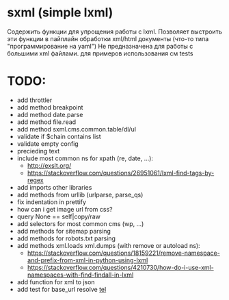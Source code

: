 # sxml (simple lxml)
Содержить функции для упрощения работы с lxml.
Позволяет выстроить эти функции в пайплайн обработки xml/html документы
(что-то типа "программирование на yaml")
Не предназначена для работы с большими xml файлами.
для примеров использования см tests

# TODO:
* add throttler
* add method breakpoint
* add method date.parse
* add method file.read
* add method sxml.cms.common.table/dl/ul
* validate if $chain contains list
* validate empty config
* precieding text
* include most common ns for xpath (re, date, ...):
  - http://exslt.org/
  - https://stackoverflow.com/questions/26951061/lxml-find-tags-by-regex
* add imports other libraries
* add methods from urllib (urlparse, parse_qs)
* fix indentation in prettify
* how can i get image url from css?
* query None == self|copy/raw
* add selectors for most common cms (wp, ...)
* add methods for sitemap parsing
* add methods for robots.txt parsing
* add methods xml.loads xml.dumps (with remove or autoload ns):
  - https://stackoverflow.com/questions/18159221/remove-namespace-and-prefix-from-xml-in-python-using-lxml
  - https://stackoverflow.com/questions/4210730/how-do-i-use-xml-namespaces-with-find-findall-in-lxml
* add function for xml to json
* add test for base_url resolve <a href="tel:+79999999999">tel</a>
